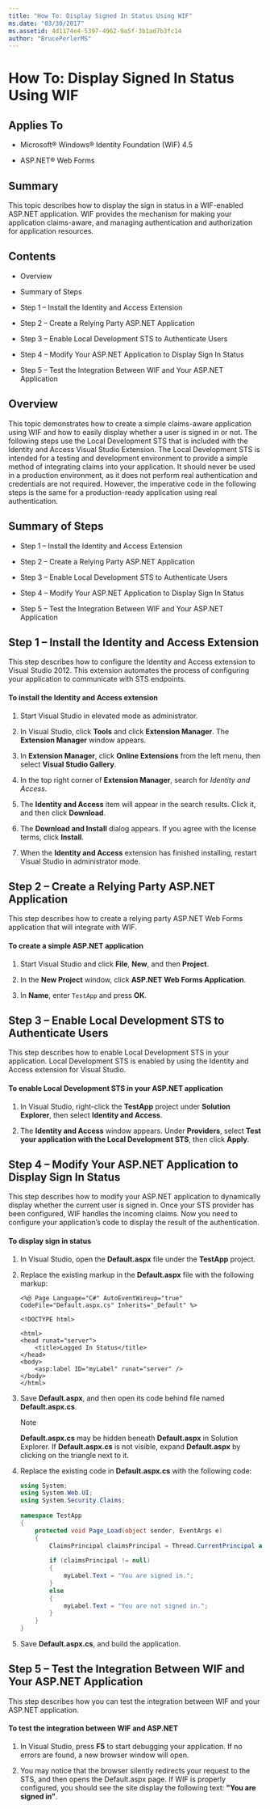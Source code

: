 ```yaml
---
title: "How To: Display Signed In Status Using WIF"
ms.date: "03/30/2017"
ms.assetid: 4d1174e4-5397-4962-9a5f-3b1ad7b3fc14
author: "BrucePerlerMS"
---
```

# How To: Display Signed In Status Using WIF
## Applies To  
  
-   Microsoft® Windows® Identity Foundation (WIF) 4.5  
  
-   ASP.NET® Web Forms  
  
## Summary  
 This topic describes how to display the sign in status in a WIF-enabled ASP.NET application. WIF provides the mechanism for making your application claims-aware, and managing authentication and authorization for application resources.  
  
## Contents  
  
-   Overview  
  
-   Summary of Steps  
  
-   Step 1 – Install the Identity and Access Extension  
  
-   Step 2 – Create a Relying Party ASP.NET Application  
  
-   Step 3 – Enable Local Development STS to Authenticate Users  
  
-   Step 4 – Modify Your ASP.NET Application to Display Sign In Status  
  
-   Step 5 – Test the Integration Between WIF and Your ASP.NET Application  
  
## Overview  
 This topic demonstrates how to create a simple claims-aware application using WIF and how to easily display whether a user is signed in or not. The following steps use the Local Development STS that is included with the Identity and Access Visual Studio Extension. The Local Development STS is intended for a testing and development environment to provide a simple method of integrating claims into your application. It should never be used in a production environment, as it does not perform real authentication and credentials are not required. However, the imperative code in the following steps is the same for a production-ready application using real authentication.  
  
## Summary of Steps  
  
-   Step 1 – Install the Identity and Access Extension  
  
-   Step 2 – Create a Relying Party ASP.NET Application  
  
-   Step 3 – Enable Local Development STS to Authenticate Users  
  
-   Step 4 – Modify Your ASP.NET Application to Display Sign In Status  
  
-   Step 5 – Test the Integration Between WIF and Your ASP.NET Application  
  
## Step 1 – Install the Identity and Access Extension  
 This step describes how to configure the Identity and Access extension to Visual Studio 2012. This extension automates the process of configuring your application to communicate with STS endpoints.  
  
#### To install the Identity and Access extension  
  
1.  Start Visual Studio in elevated mode as administrator.  
  
2.  In Visual Studio, click **Tools** and click **Extension Manager**. The **Extension Manager** window appears.  
  
3.  In **Extension Manager**, click **Online Extensions** from the left menu, then select **Visual Studio Gallery**.  
  
4.  In the top right corner of **Extension Manager**, search for *Identity and Access*.  
  
5.  The **Identity and Access** item will appear in the search results. Click it, and then click **Download**.  
  
6.  The **Download and Install** dialog appears. If you agree with the license terms, click **Install**.  
  
7.  When the **Identity and Access** extension has finished installing, restart Visual Studio in administrator mode.  
  
## Step 2 – Create a Relying Party ASP.NET Application  
 This step describes how to create a relying party ASP.NET Web Forms application that will integrate with WIF.  
  
#### To create a simple ASP.NET application  
  
1.  Start Visual Studio and click **File**, **New**, and then **Project**.  
  
2.  In the **New Project** window, click **ASP.NET Web Forms Application**.  
  
3.  In **Name**, enter `TestApp` and press **OK**.  
  
## Step 3 – Enable Local Development STS to Authenticate Users  
 This step describes how to enable Local Development STS in your application. Local Development STS is enabled by using the Identity and Access extension for Visual Studio.  
  
#### To enable Local Development STS in your ASP.NET application  
  
1.  In Visual Studio, right-click the **TestApp** project under **Solution Explorer**, then select **Identity and Access**.  
  
2.  The **Identity and Access** window appears. Under **Providers**, select **Test your application with the Local Development STS**, then click **Apply**.  
  
## Step 4 – Modify Your ASP.NET Application to Display Sign In Status  
 This step describes how to modify your ASP.NET application to dynamically display whether the current user is signed in. Once your STS provider has been configured, WIF handles the incoming claims. Now you need to configure your application’s code to display the result of the authentication.  
  
#### To display sign in status  
  
1.  In Visual Studio, open the **Default.aspx** file under the **TestApp** project.  
  
2.  Replace the existing markup in the **Default.aspx** file with the following markup:  
  
    ```  
    <%@ Page Language="C#" AutoEventWireup="true" CodeFile="Default.aspx.cs" Inherits="_Default" %>  
  
    <!DOCTYPE html>  
  
    <html>  
    <head runat="server">  
        <title>Logged In Status</title>  
    </head>  
    <body>  
        <asp:label ID="myLabel" runat="server" />  
    </body>  
    </html>  
    ```  
  
3.  Save **Default.aspx**, and then open its code behind file named **Default.aspx.cs**.  
  
    > [!NOTE]
    >  **Default.aspx.cs** may be hidden beneath **Default.aspx** in Solution Explorer. If **Default.aspx.cs** is not visible, expand **Default.aspx** by clicking on the triangle next to it.  
  
4.  Replace the existing code in **Default.aspx.cs** with the following code:  
  
    ```csharp  
    using System;  
    using System.Web.UI;  
    using System.Security.Claims;  
  
    namespace TestApp  
    {  
        protected void Page_Load(object sender, EventArgs e)  
        {  
            ClaimsPrincipal claimsPrincipal = Thread.CurrentPrincipal as ClaimsPrincipal;  
  
            if (claimsPrincipal != null)  
            {  
                myLabel.Text = "You are signed in.";  
            }  
            else  
            {  
                myLabel.Text = "You are not signed in.";  
            }  
        }  
    }  
    ```  
  
5.  Save **Default.aspx.cs**, and build the application.  
  
## Step 5 – Test the Integration Between WIF and Your ASP.NET Application  
 This step describes how you can test the integration between WIF and your ASP.NET application.  
  
#### To test the integration between WIF and ASP.NET  
  
1.  In Visual Studio, press **F5** to start debugging your application. If no errors are found, a new browser window will open.  
  
2.  You may notice that the browser silently redirects your request to the STS, and then opens the Default.aspx page. If WIF is properly configured, you should see the site display the following text: **"You are signed in"**.
